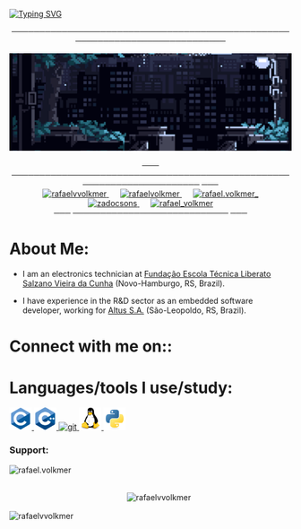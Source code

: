 <a href="https://git.io/typing-svg"><img src="https://readme-typing-svg.demolab.com?font=Fira+Code&weight=900&size=40&duration=1500&pause=1000&center=true&vCenter=true&multiline=true&width=1000&height=150&lines=%3E+Hello%2C+World!;%3E+I'm+Rafael+Volkmer." alt="Typing SVG" /></a>
<div align="center">
─────────────────────────────────────────────────────────────────────────────
</div>

![Alt Text](https://github.com/RafaelVVolkmer/RafaelVVolkmer/blob/main/Rain.gif)

<div align="center">
─── ─────────────────────────────────────────────────────────────────────── ───
</div>
<div align="center">
  <a href="https://linkedin.com/in/rafaelvvolkmer" target="blank" style="margin: 0 10px;">
    <img src="https://raw.githubusercontent.com/rahuldkjain/github-profile-readme-generator/master/src/images/icons/Social/linked-in-alt.svg" alt="rafaelvvolkmer" height="30" width="40" />
  </a>
  <a href="https://kaggle.com/rafaelvolkmer" target="blank" style="margin: 0 10px;">
    <img src="https://raw.githubusercontent.com/rahuldkjain/github-profile-readme-generator/master/src/images/icons/Social/kaggle.svg" alt="rafaelvolkmer" height="30" width="40" />
  </a>
  <a href="https://instagram.com/rafael.volkmer_" target="blank" style="margin: 0 10px;">
    <img src="https://raw.githubusercontent.com/rahuldkjain/github-profile-readme-generator/master/src/images/icons/Social/instagram.svg" alt="rafael.volkmer_" height="30" width="40" />
  </a>
  <a href="https://www.youtube.com/@Zadocsons/videos" target="blank" style="margin: 0 10px;">
    <img src="https://raw.githubusercontent.com/rahuldkjain/github-profile-readme-generator/master/src/images/icons/Social/youtube.svg" alt="zadocsons" height="30" width="40" />
  </a>
  <a href="https://www.leetcode.com/rafael_volkmer" target="blank" style="margin: 0 10px;">
    <img src="https://raw.githubusercontent.com/rahuldkjain/github-profile-readme-generator/master/src/images/icons/Social/leet-code.svg" alt="rafael_volkmer" height="30" width="40" />
  </a>
</div>
<div align="center">
  ─── ──────────────────────────── ───
</div>

# About Me:
  
- I am an electronics technician at [Fundação Escola Técnica Liberato Salzano Vieira da Cunha](https://www.liberato.com.br) (Novo-Hamburgo, RS, Brazil).

- I have experience in the R&D sector as an embedded software developer, working for [Altus S.A.](https://www.altus.com.br) (São-Leopoldo, RS, Brazil).

# Connect with me on::



# Languages/tools I use/study:
<p align="left"> <a href="https://www.cprogramming.com/" target="_blank" rel="noreferrer"> <img src="https://raw.githubusercontent.com/devicons/devicon/master/icons/c/c-original.svg" alt="c" width="40" height="40"/> </a> <a href="https://www.w3schools.com/cpp/" target="_blank" rel="noreferrer"> <img src="https://raw.githubusercontent.com/devicons/devicon/master/icons/cplusplus/cplusplus-original.svg" alt="cplusplus" width="40" height="40"/> </a> <a href="https://git-scm.com/" target="_blank" rel="noreferrer"> <img src="https://www.vectorlogo.zone/logos/git-scm/git-scm-icon.svg" alt="git" width="40" height="40"/> </a> <a href="https://www.linux.org/" target="_blank" rel="noreferrer"> <img src="https://raw.githubusercontent.com/devicons/devicon/master/icons/linux/linux-original.svg" alt="linux" width="40" height="40"/> </a> <a href="https://www.python.org" target="_blank" rel="noreferrer"> <img src="https://raw.githubusercontent.com/devicons/devicon/master/icons/python/python-original.svg" alt="python" width="40" height="40"/> </a> </p>

<h3 align="left">Support:</h3>
<p><a href="https://www.buymeacoffee.com/rafael.volkmer"> <img align="left" src="https://cdn.buymeacoffee.com/buttons/v2/default-yellow.png" height="50" width="210" alt="rafael.volkmer" /></a></p><br><br>

<p><img align="center" src="https://github-readme-stats.vercel.app/api/top-langs?username=rafaelvvolkmer&show_icons=true&theme=dark&hide_border=true&locale=en&layout=compact" alt="rafaelvvolkmer" /></p>

<p><img align="center" src="https://github-readme-streak-stats.herokuapp.com/?user=rafaelvvolkmer&theme=dark" alt="rafaelvvolkmer" /></p>
